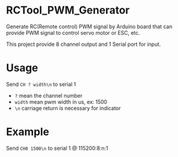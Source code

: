 # RCTool_PWM_Generator
Generate RC(Remote control) PWM signal by Arduino board that can provide PWM signal to control servo motor or ESC, etc.

This project provide 8 channel output and 1 Serial port for input.

# Usage
Send `CH ? width\n` to serial 1  
- `?` mean the channel number  
- `width` mean pwm width in us, ex: 1500
- `\n` carriage return is necessary for indicator

# Example 
Send `CH0 1500\n` to serial 1 @ 115200:8:n:1
